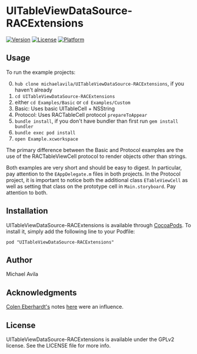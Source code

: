 # UITableViewDataSource-RACExtensions

[![Version](https://img.shields.io/cocoapods/v/UITableViewDataSource-RACExtensions.svg?style=flat)](http://cocoadocs.org/docsets/UITableViewDataSource-RACExtensions)
[![License](https://img.shields.io/cocoapods/l/UITableViewDataSource-RACExtensions.svg?style=flat)](http://cocoadocs.org/docsets/UITableViewDataSource-RACExtensions)
[![Platform](https://img.shields.io/cocoapods/p/UITableViewDataSource-RACExtensions.svg?style=flat)](http://cocoadocs.org/docsets/UITableViewDataSource-RACExtensions)

## Usage

To run the example projects:

0. `hub clone michaelavila/UITableViewDataSource-RACExtensions`, if you haven't already
0. `cd UITableViewDataSource-RACExtensions`
0. either `cd Examples/Basic` or `cd Examples/Custom`
  0. Basic: Uses basic UITableCell + NSString
  0. Protocol: Uses RACTableCell protocol `prepareToAppear`
0. `bundle install`, if you don't have bundler than first run `gem install bundler`
0. `bundle exec pod install`
0. `open Example.xcworkspace`

The primary difference between the Basic and Protocol examples are the use of
the RACTableViewCell protocol to render objects other than strings.

Both examples are very short and should be easy to digest. In particular, pay
attention to the `EAppDelegate.m` files in both projects. In the Protocol
project, it is important to notice both the additional class `ETableViewCell`
as well as setting that class on the prototype cell in `Main.storyboard`. Pay
attention to both.

## Installation

UITableViewDataSource-RACExtensions is available through [CocoaPods](http://cocoapods.org). To install
it, simply add the following line to your Podfile:

    pod "UITableViewDataSource-RACExtensions"

## Author

Michael Avila

## Acknowledgments

[Colen Eberhardt's](https://twitter.com/ColinEberhardt) notes [here](http://www.scottlogic.com/blog/2014/05/11/reactivecocoa-tableview-binding.html) were an influence.

## License

UITableViewDataSource-RACExtensions is available under the GPLv2 license. See the LICENSE file for more info.

